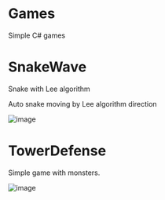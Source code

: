 # Games
Simple C# games

# SnakeWave
Snake with Lee algorithm

Auto snake moving by Lee algorithm direction

![image](https://user-images.githubusercontent.com/77125487/198890289-f1a6e8b2-8e36-4fd5-966f-bb31582fba13.png)


# TowerDefense
Simple game with monsters.

![image](https://github.com/tltrus/GAMES/assets/77125487/ca94a420-5494-4b1c-a3be-2b5a142da07c)
